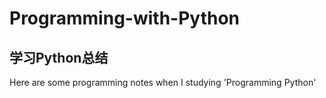 # Programming-with-Python
## 学习Python总结
Here are some programming notes when I studying 'Programming Python'

